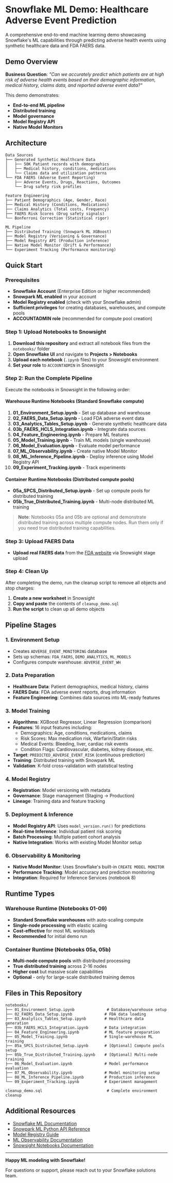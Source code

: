 # Snowflake ML Demo: Healthcare Adverse Event Prediction

A comprehensive end-to-end machine learning demo showcasing Snowflake's ML capabilities through predicting adverse health events using synthetic healthcare data and FDA FAERS data.

## Demo Overview

**Business Question**: *"Can we accurately predict which patients are at high risk of adverse health events based on their demographic information, medical history, claims data, and reported adverse event data?"*

This demo demonstrates:
- **End-to-end ML pipeline**
- **Distributed training**
- **Model governance**
- **Model Registry API**
- **Native Model Monitors**

## Architecture

```
Data Sources
├── Generated Synthetic Healthcare Data
│   ├── 50K Patient records with demographics
│   ├── Medical history, conditions, medications
│   └── Claims data and utilization patterns
└── FDA FAERS (Adverse Event Reporting)
    ├── Adverse Events, Drugs, Reactions, Outcomes
    └── Drug safety risk profiles

Feature Engineering
├── Patient Demographics (Age, Gender, Race)
├── Medical History (Conditions, Medications)
├── Claims Analytics (Total costs, Frequency)
├── FAERS Risk Scores (Drug safety signals)
└── Bonferroni Correction (Statistical rigor)

ML Pipeline
├── Distributed Training (Snowpark ML XGBoost)
├── Model Registry (Versioning & Governance)
├── Model Registry API (Production inference)
├── Native Model Monitor (Drift & Performance)
└── Experiment Tracking (Performance monitoring)
```

## Quick Start

### Prerequisites

- **Snowflake Account** (Enterprise Edition or higher recommended)
- **Snowpark ML enabled** in your account
- **Model Registry enabled** (check with your Snowflake admin)
- **Sufficient privileges** for creating databases, warehouses, and compute pools
- **ACCOUNTADMIN role** (recommended for compute pool creation)

### Step 1: Upload Notebooks to Snowsight

1. **Download this repository** and extract all notebook files from the `notebooks/` folder
2. **Open Snowflake UI** and navigate to **Projects > Notebooks**
3. **Upload each notebook** (`.ipynb` files) to your Snowsight environment
4. **Set your role** to `ACCOUNTADMIN` in Snowsight

### Step 2: Run the Complete Pipeline

Execute the notebooks in Snowsight in the following order:

#### **Warehouse Runtime Notebooks** (Standard Snowflake compute)
1. **01_Environment_Setup.ipynb** - Set up database and warehouse
2. **02_FAERS_Data_Setup.ipynb** - Load FDA adverse event data  
3. **03_Analytics_Tables_Setup.ipynb** - Generate synthetic healthcare data
4. **03b_FAERS_HCLS_Integration.ipynb** - Integrate data sources
5. **04_Feature_Engineering.ipynb** - Prepare ML features
6. **05_Model_Training.ipynb** - Train ML models (single warehouse)
7. **06_Model_Evaluation.ipynb** - Evaluate model performance
8. **07_ML_Observability.ipynb** - Create native Model Monitor
9. **08_ML_Inference_Pipeline.ipynb** - Deploy inference using Model Registry API
10. **09_Experiment_Tracking.ipynb** - Track experiments

#### **Container Runtime Notebooks** (Distributed compute pools)
- **05a_SPCS_Distributed_Setup.ipynb** - Set up compute pools for distributed training
- **05b_True_Distributed_Training.ipynb** - Multi-node distributed ML training

> **Note**: Notebooks 05a and 05b are optional and demonstrate distributed training across multiple compute nodes. Run them only if you need true distributed training capabilities.

### Step 3: Upload FAERS Data

- **Upload real FAERS data** from the [FDA website](https://fis.fda.gov/extensions/FPD-QDE-FAERS/FPD-QDE-FAERS.html) via Snowsight stage upload

### Step 4: Clean Up

After completing the demo, run the cleanup script to remove all objects and stop charges:

1. **Create a new worksheet** in Snowsight
2. **Copy and paste** the contents of `cleanup_demo.sql`  
3. **Run the script** to clean up all demo objects

## Pipeline Stages

### 1. Environment Setup
- Creates `ADVERSE_EVENT_MONITORING` database
- Sets up schemas: `FDA_FAERS`, `DEMO_ANALYTICS`, `ML_MODELS`
- Configures compute warehouse: `ADVERSE_EVENT_WH`

### 2. Data Preparation
- **Healthcare Data**: Patient demographics, medical history, claims
- **FAERS Data**: FDA adverse event reports, drug information
- **Feature Engineering**: Combines data sources into ML-ready features

### 3. Model Training
- **Algorithms**: XGBoost Regressor, Linear Regression (comparison)
- **Features**: 16 input features including:
  - Demographics: Age, conditions, medications, claims
  - Risk Scores: Max medication risk, Warfarin/Statin risks
  - Medical Events: Bleeding, liver, cardiac risk events  
  - Condition Flags: Cardiovascular, diabetes, kidney disease, etc.
- **Target**: `PREDICTED_ADVERSE_EVENT_RISK` (continuous prediction)
- **Training**: Distributed training with Snowpark ML
- **Validation**: K-fold cross-validation with statistical testing

### 4. Model Registry
- **Registration**: Model versioning with metadata
- **Governance**: Stage management (Staging → Production)
- **Lineage**: Training data and feature tracking

### 5. Deployment & Inference
- **Model Registry API**: Uses `model_version.run()` for predictions
- **Real-time Inference**: Individual patient risk scoring
- **Batch Processing**: Multiple patient cohort analysis
- **Native Integration**: Works with existing Model Monitor setup

### 6. Observability & Monitoring
- **Native Model Monitor**: Uses Snowflake's built-in `CREATE MODEL MONITOR` 
- **Performance Tracking**: Model accuracy and prediction monitoring
- **Integration**: Required for Inference Services (notebook 8)

## Runtime Types

### **Warehouse Runtime** (Notebooks 01-09)
- **Standard Snowflake warehouses** with auto-scaling compute
- **Single-node processing** with elastic scaling
- **Cost-effective** for most ML workloads
- **Recommended** for initial demo run

### **Container Runtime** (Notebooks 05a, 05b)
- **Multi-node compute pools** with distributed processing
- **True distributed training** across 2-16 nodes
- **Higher cost** but massive scale capabilities
- **Optional** - only for large-scale distributed training demos

## Files in This Repository

```
notebooks/
├── 01_Environment_Setup.ipynb              # Database/warehouse setup
├── 02_FAERS_Data_Setup.ipynb              # FDA data loading
├── 03_Analytics_Tables_Setup.ipynb        # Healthcare data generation
├── 03b_FAERS_HCLS_Integration.ipynb       # Data integration
├── 04_Feature_Engineering.ipynb           # ML feature preparation
├── 05_Model_Training.ipynb                # Single-warehouse ML training
├── 05a_SPCS_Distributed_Setup.ipynb       # [Optional] Compute pools setup
├── 05b_True_Distributed_Training.ipynb    # [Optional] Multi-node training
├── 06_Model_Evaluation.ipynb              # Model performance evaluation
├── 07_ML_Observability.ipynb              # Model monitoring setup
├── 08_ML_Inference_Pipeline.ipynb         # Production inference
└── 09_Experiment_Tracking.ipynb           # Experiment management

cleanup_demo.sql                            # Complete environment cleanup
```

## Additional Resources

- [Snowflake ML Documentation](https://docs.snowflake.com/en/developer-guide/snowpark-ml/overview)
- [Snowpark ML Python API Reference](https://docs.snowflake.com/en/developer-guide/snowflake-ml/snowpark-ml)
- [Model Registry Guide](https://docs.snowflake.com/en/developer-guide/snowpark-ml/snowpark-ml-mlops-model-registry)
- [ML Observability Documentation](https://docs.snowflake.com/en/developer-guide/snowflake-ml/model-registry/model-observability)
- [Snowsight Notebooks Documentation](https://docs.snowflake.com/en/user-guide/ui-snowsight/notebooks)

---

**Happy ML modeling with Snowflake!**

For questions or support, please reach out to your Snowflake solutions team. 
